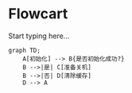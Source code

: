 # Flowcart

Start typing here...

```mermaid
graph TD;
    A[初始化] --> B{是否初始化成功?}
    B -->|是| C[准备关机]
    B -->|否| D[清除缓存]
    D --> A
```